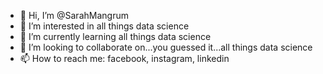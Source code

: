 - 👋 Hi, I’m @SarahMangrum
- 👀 I’m interested in all things data science
- 🌱 I’m currently learning all things data science
- 💞️ I’m looking to collaborate on...you guessed it...all things data science
- 📫 How to reach me: facebook, instagram, linkedin

<!---
SarahMangrum/SarahMangrum is a ✨ special ✨ repository because its `README.md` (this file) appears on your GitHub profile.
You can click the Preview link to take a look at your changes.
--->
